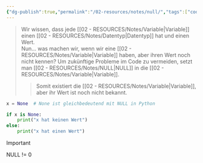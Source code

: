 ```yaml
---
{"dg-publish":true,"permalink":"/02-resources/notes/null/","tags":["code"],"noteIcon":"","updated":"2025-08-26T16:35:06.319+02:00"}
---
```


>Wir wissen, dass jede [[02 - RESOURCES/Notes/Variable\|Variable]] einen [[02 - RESOURCES/Notes/Datentyp\|Datentyp]] hat und einen Wert.  
>Nun... was machen wir, wenn wir eine [[02 - RESOURCES/Notes/Variable\|Variable]] haben, aber ihren Wert noch nicht kennen? 
>Um zukünftige Probleme im Code zu vermeiden, setzt man [[02 - RESOURCES/Notes/NULL\|NULL]] in die [[02 - RESOURCES/Notes/Variable\|Variable]].
>>Somit existiert die [[02 - RESOURCES/Notes/Variable\|Variable]], aber ihr Wert ist noch nicht bekannt.

```python
x = None  # None ist gleichbedeutend mit NULL in Python

if x is None:
    print("x hat keinen Wert")
else:
    print("x hat einen Wert")
```

>[!important] 
>NULL != 0
